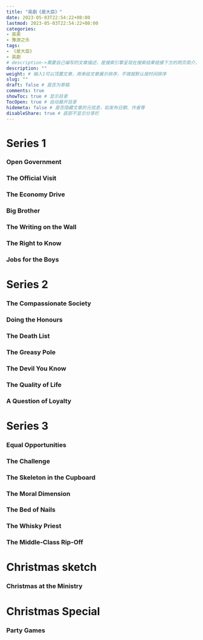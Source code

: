 ```yaml
---
title: "英劇《是大臣》"
date: 2023-05-03T22:54:22+08:00
lastmod: 2023-05-03T22:54:22+08:00
categories:
- 英美
- 豫游之乐
tags:
- 《是大臣》
- 英劇
# description->需要自己编写的文章描述，是搜索引擎呈现在搜索结果链接下方的网页简介，建议设置
description: ""
weight: # 输入1可以顶置文章，用来给文章展示排序，不填就默认按时间排序
slug: ""
draft: false # 是否为草稿
comments: true
showToc: true # 显示目录
TocOpen: true # 自动展开目录
hidemeta: false # 是否隐藏文章的元信息，如发布日期、作者等
disableShare: true # 底部不显示分享栏
---
```



# Series 1

### Open Government 

### The Official Visit

### The Economy Drive   

### Big Brother

### The Writing on the Wall

### The Right to Know

### Jobs for the Boys

# Series 2

### The Compassionate Society

### Doing the Honours 

### The Death List

### The Greasy Pole

### The Devil You Know

### The Quality of Life    

### A Question of Loyalty

# Series 3

### Equal Opportunities

### The Challenge

### The Skeleton in the Cupboard 

### The Moral Dimension 

### The Bed of Nails

### The Whisky Priest

### The Middle-Class Rip-Off

# Christmas sketch

### Christmas at the Ministry

# Christmas Special

### Party Games























































